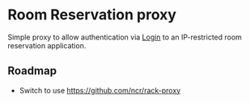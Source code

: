 # Room Reservation proxy

Simple proxy to allow authentication via [Login](/NYULibraries/login) to an IP-restricted room reservation application.

## Roadmap

- Switch to use https://github.com/ncr/rack-proxy
